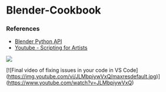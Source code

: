 # Blender-Cookbook

### References
* [Blender Python API](https://docs.blender.org/api/current/index.html)
* [Youtube - Scripting for Artists](https://www.youtube.com/playlist?list=PLa1F2ddGya_8acrgoQr1fTeIuQtkSd6BW)

![](https://i.ytimg.com/vi/opZy2OJp8co/hqdefault.jpg?sqp=-oaymwEXCNACELwBSFryq4qpAwkIARUAAIhCGAE=&rs=AOn4CLDS4Mvz5u6vIji_s3WOLSJkjia0lg)


[![Final video of fixing issues in your code in VS Code]
(https://img.youtube.com/vi/JLMbpiywVxQ/maxresdefault.jpg)]
(https://www.youtube.com/watch?v=JLMbpiywVxQ)